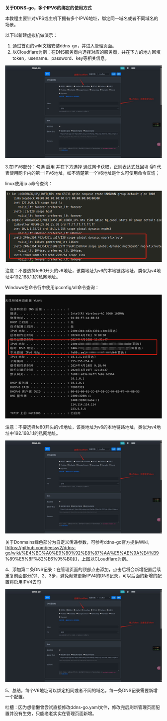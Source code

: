 ﻿**关于DDNS-go，多个IPV6的绑定的使用方式**

本教程主要针对VPS或主机下拥有多个IPV6地址，绑定同一域名或者不同域名的场景。

以下以新建虚拟机做演示：

1. 通过首页的wiki文档安装ddns-go，并进入管理页面。
2. 以Cloudflare为例：在DNS服务商内选择对应的服务商，并在下方的地方回填token，usename、password、key等相关信息。

![](DDNS-go.IPV6.001.jpeg)

3.在IPV6部分：勾选 启用 并在下方选择 通过网卡获取，正则表达式处回填 @1 代表使用网卡内的第一IPV6地址，如不清楚第一个V6地址是什么可使用命令查询；

linux使用ip a命令查询：

![](DDNS-go.IPV6.002.png)

注意：不要选择fe80开头的v6地址，该类地址为v6的本地链路地址，类似为v4地址中192.168.1.1的私网地址。

Windows在命令行中使用ipconfig/all命令查询：

![](DDNS-go.IPV6.003.png)

注意：不要选择fe80开头的v6地址，该类地址为v6的本地链路地址，类似为v4地址中192.168.1.1的私网地址。

![](DDNS-go.IPV6.001.jpeg)

关于Donmains绿色部分为自定义传递参数，可参考ddns-go官方提供Wiki，[https://github.com/jeessy2/ddns-go/wiki/%E4%BC%A0%E9%80%92%E8%87%AA%E5%AE%9A%E4%B9%89%E5%8F%82%E6%95%B0]()，上图以CLoudflare为例。

4、添加第二条DNS记录：在管理页面的顶部点击添加，点击后将会新增配置后续重复前面部分的1、2、3步，避免频繁更新IPV4的DNS记录，可以后面的新增的配置将启用IPV4去勾

![](DDNS-go.IPV6.001.jpeg)

5、总结，每个V6地址可以绑定相同或者不同的域名，每一条DNS记录需要新增一个配置。

吐槽：因为想偷懒曾尝试直接修改ddns-go.yaml文件，修改完后刷新管理页面配置并没有生效，只能老老实实在管理页面新增。
